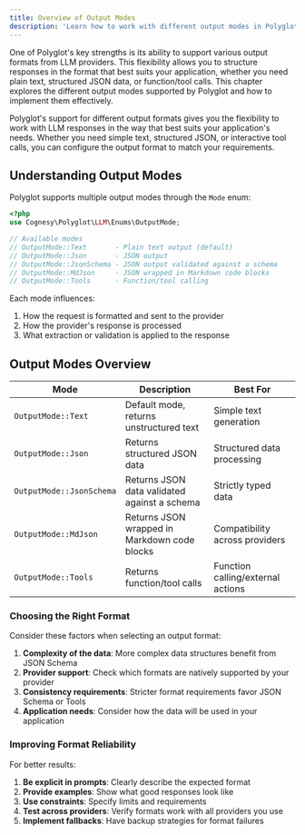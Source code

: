 ```yaml
---
title: Overview of Output Modes
description: 'Learn how to work with different output modes in Polyglot.'
---
```


One of Polyglot's key strengths is its ability to support various output formats from LLM providers. This flexibility allows you to structure responses in the format that best suits your application, whether you need plain text, structured JSON data, or function/tool calls. This chapter explores the different output modes supported by Polyglot and how to implement them effectively.

Polyglot's support for different output formats gives you the flexibility to work with LLM responses in the way that best suits your application's needs. Whether you need simple text, structured JSON, or interactive tool calls, you can configure the output format to match your requirements.

## Understanding Output Modes

Polyglot supports multiple output modes through the `Mode` enum:

```php
<?php
use Cognesy\Polyglot\LLM\Enums\OutputMode;

// Available modes
// OutputMode::Text       - Plain text output (default)
// OutputMode::Json       - JSON output
// OutputMode::JsonSchema - JSON output validated against a schema
// OutputMode::MdJson     - JSON wrapped in Markdown code blocks
// OutputMode::Tools      - Function/tool calling
```

Each mode influences:
1. How the request is formatted and sent to the provider
2. How the provider's response is processed
3. What extraction or validation is applied to the response


## Output Modes Overview

| Mode            | Description                                                                 | Best For                                      |
|-----------------|-----------------------------------------------------------------------------|-----------------------------------------------|
| `OutputMode::Text`     | Default mode, returns unstructured text                                     | Simple text generation                        |
| `OutputMode::Json`     | Returns structured JSON data                                                | Structured data processing                    |
| `OutputMode::JsonSchema` | Returns JSON data validated against a schema                               | Strictly typed data                           |
| `OutputMode::MdJson`   | Returns JSON wrapped in Markdown code blocks                                | Compatibility across providers                |
| `OutputMode::Tools`    | Returns function/tool calls                                                 | Function calling/external actions             |


### Choosing the Right Format

Consider these factors when selecting an output format:

1. **Complexity of the data**: More complex data structures benefit from JSON Schema
2. **Provider support**: Check which formats are natively supported by your provider
3. **Consistency requirements**: Stricter format requirements favor JSON Schema or Tools
4. **Application needs**: Consider how the data will be used in your application


### Improving Format Reliability

For better results:

1. **Be explicit in prompts**: Clearly describe the expected format
2. **Provide examples**: Show what good responses look like
3. **Use constraints**: Specify limits and requirements
4. **Test across providers**: Verify formats work with all providers you use
5. **Implement fallbacks**: Have backup strategies for format failures

